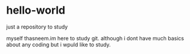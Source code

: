 # hello-world
just a repository to study

myself thasneem.im here to study git.
although i dont have much basics about any coding but i wpuld like to study.
